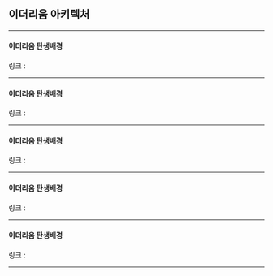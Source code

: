 ## 이더리움 아키텍처

***
#### 이더리움 탄생배경
링크 : 
***
#### 이더리움 탄생배경
링크 : 
***
#### 이더리움 탄생배경
링크 : 
***
#### 이더리움 탄생배경
링크 : 
***
#### 이더리움 탄생배경
링크 : 
***
